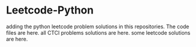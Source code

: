 # Leetcode-Python
adding the python leetcode problem solutions in this repositories. 
The code files are here.
all CTCI problems solutions are here.
some leetcode solutions are here.


















































































































































































































































































































































































































































































































































































































































































































































































































